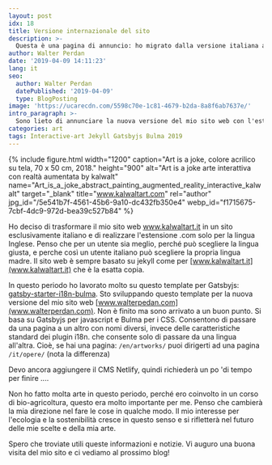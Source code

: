 ```yaml
---
layout: post
idx: 18
title: Versione internazionale del sito
description: >-
  Questa è una pagina di annuncio: ho migrato dalla versione italiana a quella .com per il mio sito web. Ad ogni modo www.kalwaltart.it esiste ancora ma diventa il mio sito italiano.
author: Walter Perdan
date: '2019-04-09 14:11:23'
lang: it
seo:
  author: Walter Perdan
  datePublished: '2019-04-09'
  type: BlogPosting
image: 'https://ucarecdn.com/5598c70e-1c81-4679-b2da-8a8f6ab7637e/'
intro_paragraph: >-
  Sono lieto di annunciare la nuova versione del mio sito web con l'estensione (punto)com. Questo è fondamentalmente il mio vecchio sito kalwaltart.it ...
categories: art
tags: Interactive-art Jekyll Gatsbyjs Bulma 2019
---
```

{% include figure.html width="1200" caption="Art is a joke, colore acrilico su tela, 70 x 50 cm, 2018." height="900" alt="Art is a joke arte interattiva con realtà aumentata by kalwalt" name="Art_is_a_joke_abstract_painting_augmented_reality_interactive_kalwalt" target="_blank" title="www.kalwaltart.com" rel="author" jpg_id="/5e541b7f-4561-45b6-9a10-dc432fb350e4" webp_id="f1715675-7cbf-4dc9-972d-bea39c527b84" %}

Ho deciso di trasformare il mio sito web www.kalwaltart.it in un sito esclusivamente italiano e di realizzare l'estensione .com solo per la lingua Inglese. Penso che per un utente sia meglio, perché può scegliere la lingua giusta, e perche così un utente italiano può scegliere la propria lingua madre. Il sito web è sempre basato su jekyll come per [www.kalwaltart.it](www.kalwaltart.it) che è la esatta copia.

In questo periodo ho lavorato molto su questo template per Gatsbyjs: [gatsby-starter-i18n-bulma](https://github.com/kalwalt/gatsby-starter-i18n-bulma). Sto sviluppando questo template per la nuova versione del mio sito web [www.walterpedan.com](www.walterperdan.com). Non è finito ma sono arrivato a un buon punto. Si basa su Gatsbyjs per javascript e Bulma per i CSS. Consentono di passare da una pagina a un altro con nomi diversi, invece delle caratteristiche standard dei plugin i18n. che consente solo di passare da una lingua all'altra. Cioè, se hai una pagina:
`/en/artworks/` puoi dirigerti ad una pagina `/it/opere/` (nota la differenza)

Devo ancora aggiungere il CMS Netlify, quindi richiederà un po 'di tempo per finire ....

Non ho fatto molta arte in questo periodo, perché ero coinvolto in un corso di bio-agricoltura, questo era molto importante per me. Penso che cambierà la mia direzione nel fare le cose in qualche modo. Il mio interesse per l'ecologia e la sostenibilità cresce in questo senso e si rifletterà nel futuro delle mie scelte e della mia arte.

Spero che troviate utili queste informazioni e notizie. Vi auguro una buona visita del mio sito e ci vediamo al prossimo blog!
